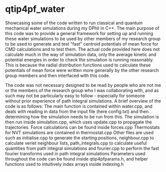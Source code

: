 # qtip4pf_water
Showcasing some of the code written to run classical and quantum mechanical water simulations during my DPhil in C++.
The main purpose of this code was to provide a general framework for setting up and running these water simulations to be used by other members of my research group to be used to generate and test "fast" centroid potentials of mean force for CMD calculations and to test them.
The actual code provided here does not calculate much in the way of simulation data, only the average kinetic and potential energies in order to check the simulation is running reasonably.
This is because the radial distribution functions used to calculate these potentials of mean force were written more generally by the other research group members and then interfaced with this code.

The code was not necessary designed to be read by people who are not me or the members of the research group who I was collaborating with, and as such may not be particularly easy to follow - especially for someone without prior experience of path integral simulations.
A brief overview of the code is as follows:
The main function is contained within water.cpp, and deals with reading in data from the input file (here config.txt) and then determining how the simulation needs to be run from this.
The simulation is then run inside simulation.cpp, which uses update.cpp to propagate the trajectories.
Force calculations can be found inside forces.cpp
Thermostats for NVT simulations are contained in thermostat.cpp
Other files are used such as initialise.cpp to generate the starting positions, neighbour.cpp to calculate verlet neighbour lists, path_integrals.cpp to calculate useful quantities from path integral simulations and fourier.cpp to perform the fast fourier transforms used in path integral simulations
Parameters used throughout the code can be found inside qtip4pfparams.h, and helper functions used to intuitively index arrays inside indexing.h
